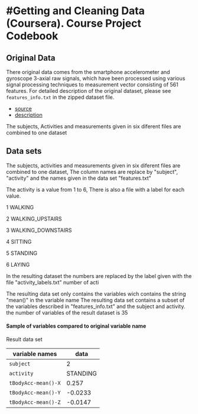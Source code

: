 #Getting and Cleaning Data (Coursera). Course Project Codebook 
==============================================================


## Original Data

There original data comes from the smartphone accelerometer and gyroscope 3-axial raw signals, 
which have been processed using various signal processing techniques to measurement vector 
consisting of 561 features. For detailed description of the original dataset, please see 
`features_info.txt` in the zipped dataset file.

- [source](https://d396qusza40orc.cloudfront.net/getdata%2Fprojectfiles%2FUCI%20HAR%20Dataset.zip)
- [description](http://archive.ics.uci.edu/ml/datasets/Human+Activity+Recognition+Using+Smartphones)


The subjects, Activities and measurements given in six diferent files are combined to one dataset

## Data sets

The subjects, activities and measurements given in six diferent files are combined to one dataset,
The column names are replace by "subject", "activity" and the names given in the data set "features.txt"

The activity is a value from 1 to 6, There is also a file with a label for each value.

1 WALKING

2 WALKING_UPSTAIRS

3 WALKING_DOWNSTAIRS

4 SITTING

5 STANDING

6 LAYING


In the resulting dataset the numbers are replaced by the label given with the file "activity_labels.txt"
number of acti

The resulting data set only contains the variables wich contains the string "mean()" in the variable name
The resulting data set contains a subset of the variables described in "features_info.txt" and the subject 
and activity. the number of variables of the result dataset is 35

#### Sample of variables compared to original variable name

  Result data set
  
  variable names      | data
  --------------------|--------------
  `subject`           | 2
  `activity`          | STANDING
  `tBodyAcc-mean()-X` | 0.257
  `tBodyAcc-mean()-Y` | -0.0233
  `tBodyAcc-mean()-Z` | -0.0147

